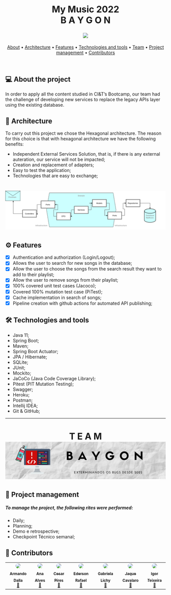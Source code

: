 <h1 align="center">
My Music 2022
   <br>
B A Y G O N
</h1>

<h3 align="center"> 
<img src="https://media.giphy.com/media/lqSDx8SI1916ysr4eq/giphy.gif">
</h3>
<p align="center">
 <a href="#-about-the-project">About</a> •
 <a href="#triangular_ruler-architecture">Architecture</a> • 
 <a href="#gear-features">Features</a> • 
 <a href="#hammer_and_wrench-technologies-and-tools">Technologies and tools</a> • 
 <a href="#t-e-a-m-">Team</a> • 
 <a href="#handshake-project-management">Project management</a> •
 <a href="#robot-contributors">Contributors</a>
</p>
<br>

## 💻 About the project
In order to apply all the content studied in CI&T’s Bootcamp, our team had the challenge of developing new services to replace the legacy APIs layer using the existing database. 

## :triangular_ruler: Architecture
To carry out this project we chose the Hexagonal architecture. The reason for this choice is that with hexagonal architecture we have the following benefits:
- Independent External Services Solution, that is, if there is any external auteration, our service will not be impacted;
- Creation and replacement of adapters;
- Easy to test the application;
- Technologies that are easy to exchange;
<h1 align="center">
 <img alt="Baygon" title="#Baygon" src="./.github/midia/hexagonalbaygon.png"/>
</h1>

## :gear: Features
- [X]  Authentication and authorization (Login/Logout);
- [X]  Allows the user to search for new songs in the database;
- [X]  Allow the user to choose the songs from the search result they want to add to their playlist;
- [X]  Allow the user to remove songs from their playlist;
- [X]  100% covered unit test cases (Jacoco);
- [X]  Covered 100% mutation test case (PiTest);
- [X]  Cache implementation in search of songs;
- [X]  Pipeline creation with github actions for automated API publishing;

## :hammer_and_wrench: Technologies and tools
- Java 11;
- Spring Boot;
- Maven;
- Spring Boot Actuator;
- JPA / Hibernate;
- SQLite;
- JUnit;
- Mockito;
- JaCoCo (Java Code Coverage Library);
- Pitest (PIT Mutation Testing);
- Swagger;
- Heroku;
- Postman;
- Intellij IDEA;
- Git & GitHub;

----

<h1 align="center">
T E A M
 <img alt="Baygon" title="#Baygon" src="./.github/midia/BannerBaygon.png"/>
</h1>

## :handshake: Project management
##### To manage the project, the following rites were performed:
- Daily;
- Planning;
- Demo e retrospective;
- Checkpoint Técnico semanal;

## :robot: Contributors

<table>
  <tr>
    <td align="center"><a href="https://github.com/Armandolx"><img style="border-radius: 50%;" src="https://avatars.githubusercontent.com/u/21975733?v=4" width="100px"/><br /><sub><b>Armando Dalla</b></sub></a><br /><a href="https://github.com/Armandolx" title="Perfil Armando">🚀</a></td> 
    <td align="center"><a href="https://github.com/tc-anaalves"><img style="border-radius: 50%;" src="https://avatars.githubusercontent.com/u/105315430?v=4" width="100px;"/><br /><sub><b>Ana Alves</b></sub></a><br /><a href="https://github.com/tc-anaalves" title="Perfil Ana">🚀</a></td> 
    <td align="center"><a href="https://github.com/cesarapires1"><img style="border-radius: 50%;" src="https://avatars.githubusercontent.com/u/105384220?v=4" width="100px;"/><br /><sub><b>Cesar Pires</b></sub></a><br /><a href="https://github.com/cesarapires1" title="Perfil Cesar">🚀</a></td> 
    <td align="center"><a href="https://github.com/enonnemacher-ciandt"><img style="border-radius: 50%;" src="https://avatars.githubusercontent.com/u/105384086?v=4" width="100px;"/><br /><sub><b>
Ederson Rafael</b></sub></a><br /><a href="https://github.com/enonnemacher-ciandt" title="Perfil Ederson">🚀</a></td> 
    <td align="center"><a href="https://github.com/gabrielalichy"><img style="border-radius: 50%;" src="https://avatars.githubusercontent.com/u/105449193?v=4" width="100px;"/><br/><sub><b>Gabriela Lichy</b></sub></a><br/><a href="https://github.com/gabrielalichy" title="Perfil Gabriela">🚀</a></td> 
    <td align="center"><a href="https://github.com/jcavalaro"><img style="border-radius: 50%;" src="https://avatars.githubusercontent.com/u/105381406?v=4" width="100px;"/><br /><sub><b>Jaque Cavalaro</b></sub></a><br /><a href="https://github.com/jcavalaro" title="Perfil Jaqueline">🚀</a></td> 
    <td align="center"><a href="https://github.com/iteixeira465"><img style="border-radius: 50%;" src="https://avatars.githubusercontent.com/u/105372092?v=4" width="100px;"/><br/><sub><b>Igor Teixeira</b></sub></a><br/><a href="https://github.com/iteixeira465" title="Perfil Igor">🚀</a></td> 
  </tr>
</table>

